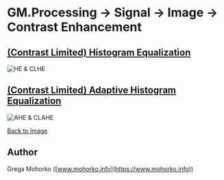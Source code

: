 # GM.Processing -> Signal -> Image -> Contrast Enhancement

## [(Contrast Limited) Histogram Equalization](HistogramEqualization.md)

![HE & CLHE](/Documentation/Signal/Image/ContrastEnhancement/HE/HE%20&%20CLHE%20Courtyard.gif "(Contrast Limited) Histogram Equalization ((CL)HE)")

## [(Contrast Limited) Adaptive Histogram Equalization](AdaptiveHistogramEqualization.md)

![AHE & CLAHE](/Documentation/Signal/Image/ContrastEnhancement/AHE/AHE%20&%20CLAHE%20Schonbrunn%20garden%201.gif "(Contrast Limited) Adaptive Histogram Equalization ((CL)AHE)")

[Back to Image](/src/GM.Processing/GM.Processing/Signal/Image)

## Author
Grega Mohorko ([www.mohorko.info](https://www.mohorko.info))

